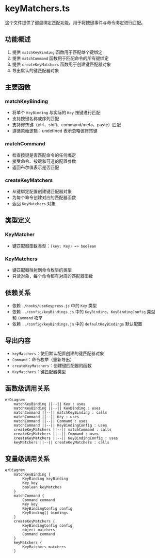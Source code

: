 # keyMatchers.ts

这个文件提供了键盘绑定匹配功能，用于将按键事件与命令绑定进行匹配。

## 功能概述

1. 提供 `matchKeyBinding` 函数用于匹配单个键绑定
2. 提供 `matchCommand` 函数用于匹配命令的所有键绑定
3. 提供 `createKeyMatchers` 函数用于创建键匹配器对象
4. 导出默认的键匹配器对象

## 主要函数

### matchKeyBinding
- 将单个 `KeyBinding` 与实际的 `Key` 按键进行匹配
- 支持按键名称或序列匹配
- 支持修饰键（ctrl、shift、command/meta、paste）匹配
- 遵循原始逻辑：undefined 表示忽略该修饰键

### matchCommand
- 检查按键是否匹配命令的任何绑定
- 接受命令、按键和可选的配置参数
- 返回布尔值表示是否匹配

### createKeyMatchers
- 从键绑定配置创建键匹配器对象
- 为每个命令创建对应的匹配器函数
- 返回 `KeyMatchers` 对象

## 类型定义

### KeyMatcher
- 键匹配器函数类型：`(key: Key) => boolean`

### KeyMatchers
- 键匹配器映射到命令枚举的类型
- 只读对象，每个命令都有对应的匹配器函数

## 依赖关系

- 依赖 `./hooks/useKeypress.js` 中的 `Key` 类型
- 依赖 `../config/keyBindings.js` 中的 `KeyBinding`、`KeyBindingConfig` 类型和 `Command` 枚举
- 依赖 `../config/keyBindings.js` 中的 `defaultKeyBindings` 默认配置

## 导出内容

- `keyMatchers`：使用默认配置创建的键匹配器对象
- `Command`：命令枚举（重新导出）
- `createKeyMatchers`：创建键匹配器的函数
- `KeyMatchers`：键匹配器类型

## 函数级调用关系

```mermaid
erDiagram
    matchKeyBinding ||--|| Key : uses
    matchKeyBinding ||--|| KeyBinding : uses
    matchCommand ||--|| matchKeyBinding : calls
    matchCommand ||--|| Key : uses
    matchCommand ||--|| Command : uses
    matchCommand ||--|| KeyBindingConfig : uses
    createKeyMatchers ||--|| matchCommand : calls
    createKeyMatchers ||--|| Command : uses
    createKeyMatchers ||--|| KeyBindingConfig : uses
    keyMatchers ||--|| createKeyMatchers : calls
```

## 变量级调用关系

```mermaid
erDiagram
    matchKeyBinding {
        KeyBinding keyBinding
        Key key
        boolean keyMatches
    }
    matchCommand {
        Command command
        Key key
        KeyBindingConfig config
        KeyBinding[] bindings
    }
    createKeyMatchers {
        KeyBindingConfig config
        object matchers
        Command command
    }
    keyMatchers {
        KeyMatchers matchers
    }
```